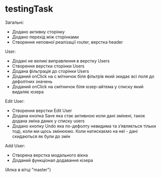 # testingTask

Загальні:

- Додано активну сторінку
- Додано перехід між сторінками
- Створення неповної реалізації router, верстка header

User: 

- Додані не великі виправлення в верстку Users
- Створення верстки сторінки Users
- Додана фільтрація до сторінки Users
- Доданий onClick на с мітничок біля фільтрів який зкидає всі поля до дефолтних значень
- Доданий onClick на cмітничок біля юзер-айтема у списку який видаляє юзера

Edit User: 

- Створення верстки Edit User
- Додана кнопка Save яка стає активною коли дані змінені, такоє додана зміна даних у списку users
- Додано кнопку Undo яка по-дефолту невидима та зʼявляється тільки тоді, коли ми щось змінюємо.
  Коли натискаємо на неї - дані скидаються як були до змін

Add User: 

- Створена верстка модального вікна
- Доданий функціонал додавання юзера

(Апка в вітці "master")
